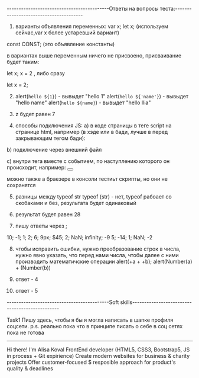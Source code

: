 -------------------------------------------Ответы на вопросы теста:---------------------------------------

1) варианты объявления переменных:
var x;
let x; (используем сейчас,var x более устаревший вариант)

const CONST; (это объявление константы)

в вариантах выше переменным ничего не присвоено, присваивание будет таким:

let x;
x = 2 , либо сразу

let x = 2;

2) alert(`hello ${1}`) - вывыдет "hello 1"
alert(`hello ${'name'}`) - вывыдет "hello name"
alert(`hello ${name}`) - вывыдет "hello Ilia"

3) z будет равен 7

4) способы подключения JS:
а) в коде страницы в теге script на странице html, например (в хэде или в бади, лучше в перед закрывающим тегом бади):
        <script>alert('Hi')</script>

b) подключение через внешний файл
        <script src="путь к файлу скрипта.js"></script>

с) внутри тега вместе с событием, по наступлению которого он происходит, например:
        <button onClick="alert('Hi')"></button> 

можно также а браезере в консоли тестиьт скрипты, но они не сохранятся

5) разницы между typeof str typeof (str) - нет, typeof рабоает со скобаками и без, результата будет одинаковый

6) результат будет равен 28

7) пишу ответы через ;

10;
-1;
1;
2;
6;
9px;
$45;
2;
NaN;
infinity;
-9 5;
-14;
1;
NaN;
-2

8) чтобы исправить ошибки, нужно преобразование строк в числа, нужно явно указать, что перед нами числа, чтобы далее с ними производить математичские операции
        alert(+a + +b);
        alert(Number(a) + (Number(b))

9) ответ - 4
10) ответ - 5


-------------------------------------------Soft skills-----------------------------------------------

Task1 
Пишу здесь, чтобы я бы я могла написать в шапке профиля соцсети. 
p.s. реально пока что в принципе писать о себе в соц сетях пока не готова


----------------
Hi there! I'm Alisa Koval
FrontEnd developer (HTML5, CSS3, Bootstrap5, JS in process + Git expirience)
Create modern websites for business & charity projects
Offer customer-focused $ resposible approach for product's quality & deadlines 
